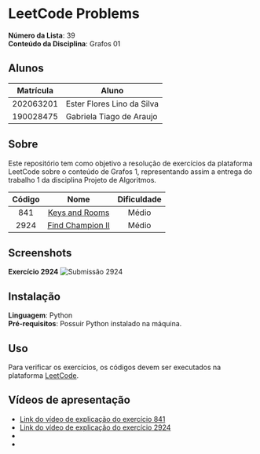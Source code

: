 # LeetCode Problems

**Número da Lista**: 39</br>
**Conteúdo da Disciplina**: Grafos 01</br>

## Alunos

|Matrícula | Aluno |
| -- | -- |
| 202063201  |  Ester Flores Lino da Silva |
| 190028475  |  Gabriela Tiago de Araujo  |

## Sobre

Este repositório tem como objetivo a resolução de exercícios da plataforma LeetCode sobre o conteúdo de Grafos 1, representando assim a entrega do trabalho 1 da disciplina Projeto de Algoritmos.

| Código |       Nome      | Dificuldade |
|:------:|:---------------:|:-----------:|
|  841   | [Keys and Rooms](https://leetcode.com/problems/keys-and-rooms/description/)  |    Médio    |
|  2924  | [Find Champion II](https://leetcode.com/problems/find-champion-ii/description/) | Médio |

## Screenshots

**Exercício 2924**
![Submissão 2924](./find_champion_II/imagens/exercícios2924.png)

## Instalação

**Linguagem**: Python</br>
**Pré-requisitos**: Possuir Python instalado na máquina.</br>

## Uso

Para verificar os exercícios, os códigos devem ser executados na plataforma [LeetCode](https://leetcode.com/).

## Vídeos de apresentação

- [Link do vídeo de explicação do exercício 841]()
- [Link do vídeo de explicação do exercício 2924](https://www.youtube.com/watch?v=KmBRY8uAa64)
- []()
- []()
